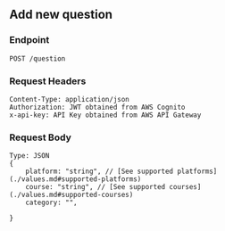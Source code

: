 

## Add new question

### Endpoint

```
POST /question
```

### Request Headers

```
Content-Type: application/json
Authorization: JWT obtained from AWS Cognito
x-api-key: API Key obtained from AWS API Gateway
```

### Request Body

```
Type: JSON
{
    platform: "string", // [See supported platforms](./values.md#supported-platforms)
    course: "string", // [See supported courses](./values.md#supported-courses)
    category: "",

}
```

